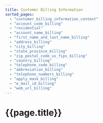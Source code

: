 ```yaml
---
title: Customer Billing Information
sorted_pages:
  - "customer_billing_information_content"
  - "account_code_billing"
  - "residential"
  - "account_name_billing"
  - "first_name_and_last_name_billing"
  - "address_billing"
  - "city_billing"
  - "state_province_billing"
  - "zip_postal_code_us_fips_billing"
  - "country_billing"
  - "telephone_code_billing"
  - "abbreviation_billing"
  - "telephone_numbers_billing"
  - "apply_mask_billing"
  - "e_mail_id_billing"
  - "web_url_billing"
---
```

# {{page.title}}
